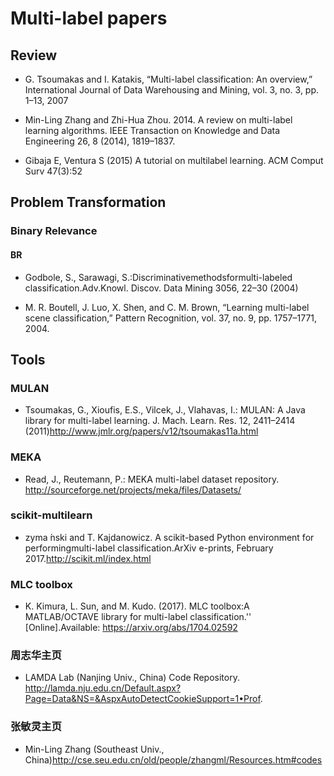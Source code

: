 # Multi-label papers


## Review
-  G. Tsoumakas and I. Katakis, “Multi-label classification: An overview,” International Journal of Data Warehousing and
Mining, vol. 3, no. 3, pp. 1–13, 2007

- Min-Ling Zhang and Zhi-Hua Zhou. 2014. A review on multi-label learning algorithms. IEEE Transaction
on Knowledge and Data Engineering 26, 8 (2014), 1819–1837.

- Gibaja E, Ventura S (2015) A tutorial on multilabel learning. ACM Comput Surv 47(3):52

## Problem Transformation
### Binary Relevance
#### BR
- Godbole, S., Sarawagi, S.:Discriminativemethodsformulti-labeled classification.Adv.Knowl.
Discov. Data Mining 3056, 22–30 (2004)

- M. R. Boutell, J. Luo, X. Shen, and C. M. Brown, “Learning multi-label scene classification,” Pattern Recognition, vol. 37,
no. 9, pp. 1757–1771, 2004.



## Tools

### MULAN
- Tsoumakas, G., Xioufis, E.S., Vilcek, J., Vlahavas, I.: MULAN: A Java library for multi-label learning. J. Mach. Learn. Res. 12, 2411–2414 (2011)http://www.jmlr.org/papers/v12/tsoumakas11a.html

### MEKA
- Read, J., Reutemann, P.: MEKA multi-label dataset repository. http://sourceforge.net/projects/meka/files/Datasets/

### scikit-multilearn
- zyma ́nski and T. Kajdanowicz.  A scikit-based Python environment for performingmulti-label classification.ArXiv e-prints, February 2017.http://scikit.ml/index.html

### MLC toolbox
- K.  Kimura,  L.  Sun,  and  M.  Kudo.  (2017). MLC toolbox:A MATLAB/OCTAVE library for multi-label classification.'' [Online].Available: https://arxiv.org/abs/1704.02592

### 周志华主页
- LAMDA Lab (Nanjing Univ., China) Code Repository. http://lamda.nju.edu.cn/Default.aspx?Page=Data&NS=&AspxAutoDetectCookieSupport=1•Prof.

### 张敏灵主页
- Min-Ling Zhang (Southeast Univ., China)http://cse.seu.edu.cn/old/people/zhangml/Resources.htm#codes